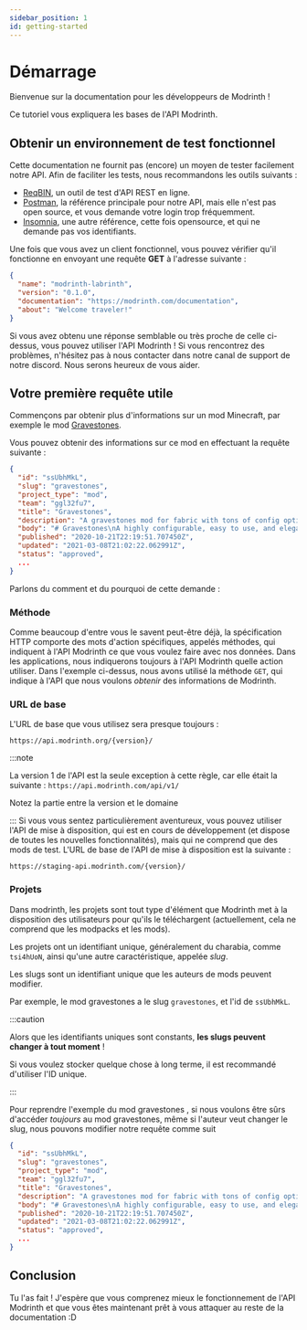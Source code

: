 ```yaml
---
sidebar_position: 1
id: getting-started
---
```


# Démarrage

Bienvenue sur la documentation pour les développeurs de Modrinth !

Ce tutoriel vous expliquera les bases de l'API Modrinth.

## Obtenir un environnement de test fonctionnel

Cette documentation ne fournit pas (encore) un moyen de tester facilement notre API.
Afin de faciliter les tests, nous recommandons les outils suivants :

- [ReqBIN](https://reqbin.com/), un outil de test d'API REST en ligne.
- [Postman](https://www.postman.com/downloads/), la référence principale pour notre API, mais elle n'est pas open source, et vous demande votre login trop fréquemment.
- [Insomnia](https://insomnia.rest/), une autre référence, cette fois opensource, et qui ne demande pas vos identifiants.

Une fois que vous avez un client fonctionnel, vous pouvez vérifier qu'il fonctionne en envoyant une requête **GET** à l'adresse suivante :

```json title="GET https://api.modrinth.com/"
{
  "name": "modrinth-labrinth",
  "version": "0.1.0",
  "documentation": "https://modrinth.com/documentation",
  "about": "Welcome traveler!"
}
```

Si vous avez obtenu une réponse semblable ou très proche de celle ci-dessus, vous pouvez utiliser l'API Modrinth !
Si vous rencontrez des problèmes, n'hésitez pas à nous contacter dans notre canal de support de notre discord. Nous serons heureux de vous aider.

## Votre première requête utile

Commençons par obtenir plus d'informations sur un mod Minecraft, par exemple le mod [Gravestones](https://modrinth.com/mod/gravestones).

Vous pouvez obtenir des informations sur ce mod en effectuant la requête suivante :

```json title="GET https://api.modrinth.com/v2/project/gravestones"
{
  "id": "ssUbhMkL",
  "slug": "gravestones",
  "project_type": "mod",
  "team": "ggl32fu7",
  "title": "Gravestones",
  "description": "A gravestones mod for fabric with tons of config options, an API, and more!",
  "body": "# Gravestones\nA highly configurable, easy to use, and elegant Gravestones mod for Fabric MC. It even has an easy to use API for developers!\n## Screenshots\n\n![Screenshot 1](https://i.imgur.com/mOFGTal.png \"Configuration\")",
  "published": "2020-10-21T22:19:51.707450Z",
  "updated": "2021-03-08T21:02:22.062991Z",
  "status": "approved",
  ...
}
```

Parlons du comment et du pourquoi de cette demande :

### Méthode
Comme beaucoup d'entre vous le savent peut-être déjà, la spécification HTTP comporte des mots d'action spécifiques, appelés méthodes, qui indiquent à l'API Modrinth ce que vous voulez faire avec nos données.
Dans les applications, nous indiquerons toujours à l'API Modrinth quelle action utiliser.
Dans l'exemple ci-dessus, nous avons utilisé la méthode `GET`, qui indique à l'API que nous voulons *obtenir* des informations de Modrinth.

### URL de base
L'URL de base que vous utilisez sera presque toujours :
```
https://api.modrinth.org/{version}/
```
:::note

La version 1 de l'API est la seule exception à cette règle, car elle était la suivante : `https://api.modrinth.com/api/v1/`

Notez la partie entre la version et le domaine


:::
Si vous vous sentez particulièrement aventureux, vous pouvez utiliser l'API de mise à disposition, qui est en cours de développement (et dispose de toutes les nouvelles fonctionnalités), mais qui ne comprend que des mods de test. L'URL de base de l'API de mise à disposition est la suivante :
```
https://staging-api.modrinth.com/{version}/
```
### Projets

Dans modrinth, les projets sont tout type d'élément que Modrinth met à la disposition des utilisateurs pour qu'ils le téléchargent (actuellement, cela ne comprend que les modpacks et les mods).

Les projets ont un identifiant unique, généralement du charabia, comme `tsi4hUoN`, ainsi qu'une autre caractéristique, appelée *slug*.

Les slugs sont un identifiant unique que les auteurs de mods peuvent modifier.

Par exemple, le mod gravestones a le slug `gravestones`, et l'id de `ssUbhMkL`.

:::caution

Alors que les identifiants uniques sont constants, **les slugs peuvent changer à tout moment** !

Si vous voulez stocker quelque chose à long terme, il est recommandé d'utiliser l'ID unique.

:::

Pour reprendre l'exemple du mod gravestones , si nous voulons être sûrs d'accéder *toujours* au mod gravestones, même si l'auteur veut changer le slug, nous pouvons modifier notre requête comme suit
```json title="GET https://api.modrinth.com/v2/project/ssUbhMkL"
{
  "id": "ssUbhMkL",
  "slug": "gravestones",
  "project_type": "mod",
  "team": "ggl32fu7",
  "title": "Gravestones",
  "description": "A gravestones mod for fabric with tons of config options, an API, and more!",
  "body": "# Gravestones\nA highly configurable, easy to use, and elegant Gravestones mod for Fabric MC. It even has an easy to use API for developers!\n## Screenshots\n\n![Screenshot 1](https://i.imgur.com/mOFGTal.png \"Configuration\")",
  "published": "2020-10-21T22:19:51.707450Z",
  "updated": "2021-03-08T21:02:22.062991Z",
  "status": "approved",
  ...
}
```
## Conclusion

Tu l'as fait !
J'espère que vous comprenez mieux le fonctionnement de l'API Modrinth et que vous êtes maintenant prêt à vous attaquer au reste de la documentation :D